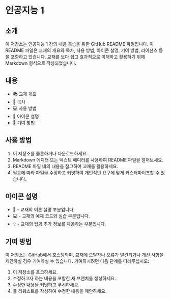 # 인공지능 1 

## 소개

이 저장소는 인공지능 1 강의 내용 복습을 위한 GitHub README 파일입니다. 이 README 파일은 교재의 개요와 목차, 사용 방법, 아이콘 설명, 기여 방법, 라이선스 등을 포함하고 있습니다. 교재를 보다 쉽고 효과적으로 이해하고 활용하기 위해 Markdown 형식으로 작성되었습니다.

## 내용

- 📚 교재 개요
- 📝 목차
- 💻 사용 방법
- 🎨 아이콘 설명
- 🤝 기여 방법

## 사용 방법

1. 이 저장소를 클론하거나 다운로드하세요.
2. Markdown 에디터 또는 텍스트 에디터를 사용하여 README 파일을 열어보세요.
3. README 파일 내의 내용을 참고하여 교재를 활용하세요.
4. 필요에 따라 파일을 수정하고 커밋하여 개인적인 요구에 맞게 커스터마이즈할 수 있습니다.

## 아이콘 설명

- 📖 - 교재의 이론 설명 부분입니다.
- 💻 - 교재의 예제 코드와 실습 부분입니다.
- 💡 - 교재의 팁과 추가 정보를 제공하는 부분입니다.
  
## 기여 방법

이 저장소는 GitHub에서 호스팅되며, 교재에 오탈자나 오류가 발견되거나 개선 사항을 제안하실 경우 기여하실 수 있습니다. 기여하시려면 다음 단계를 따라주십시오:

1. 이 저장소를 포크하세요.
2. 수정하고자 하는 내용을 포함한 새 브랜치를 생성하세요.
3. 수정한 내용을 커밋하고 푸시하세요.
4. 풀 리퀘스트를 작성하여 수정한 내용을 제안하세요.
